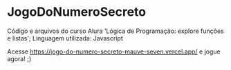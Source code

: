 # JogoDoNumeroSecreto
Código e arquivos do curso Alura 'Lógica de Programação: explore funções e listas'; 
Linguagem utilizada: Javascript

Acesse https://jogo-do-numero-secreto-mauve-seven.vercel.app/ e jogue agora! ;)
